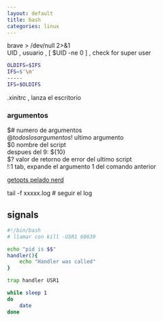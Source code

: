 ```yaml
---
layout: default
title: bash
categories: linux
---
```

brave > /dev/null 2>&1  
UID , usuario , [ $UID -ne 0 ] , check for super user  
```bash
OLDIFS=$IFS
IFS=$'\n'
-----
IFS=$OLDIFS
```
.xinitrc , lanza el escritorio  

### argumentos
$# numero de argumentos  
$@ todos los argumentos  
!$ ultimo argumento  
$0 nombre del script  
despues del 9: ${10}  
$? valor de retorno de error del ultimo script  
!:1 tab, expande el argumento 1 del comando anterior  

[getopts pelado nerd](https://www.youtube.com/watch?v=0D6MOPyPq-c&list=PLqRCtm0kbeHCyy97BXcArtR0UAQKGmkDk&index=2)  

tail -f xxxxx.log  # seguir el log  

## signals
```bash
#!/bin/bash
# llamar con kill -USR1 60639

echo "pid is $$"
handler(){
    echo "Handler was called"
}

trap handler USR1

while sleep 1
do
    date
done
```


